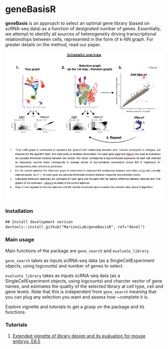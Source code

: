 # geneBasisR
**geneBasis** is an approach to select an optimal gene library (based on scRNA-seq data) as a function of designated number of genes. 
Essentially, we attempt to identify all sources of heterogeneity driving transcriptional relationships between cells, represented in the form of k-NN graph. For greater details on the method, read our paper. 


<p align="center">
  <img src="geneBasis_cartoon.png" width="500">
</p>


### Installation

```
## Install development version
devtools::install_github("MarioniLab/geneBasisR", ref="devel") 
```

### Main usage

Main functions of the package are `gene_search` and `evaluate_library`.

`gene_search` takes as inputs scRNA-seq data (as a SingleCellExperiment objects, using logcounts) and number of genes to select.

`evaluate_library` takes as inputs scRNA-seq data (as a SingleCellExperiment objects, using logcounts) and charcter vector of gene names, and estimates the quality of the selected library at cell type, cell and gene levels. Note that this is independent from `gene_search` meaning that you can plug any selection you want and assess how ~complete it is.

Explore vignette and tutorials to get a grasp on the package and its functions.


### Tutorials

1. [Extended vignette of library design and its evaluation for mouse embryo, E8.5](https://rawcdn.githack.com/MarioniLab/am_geneBasis/main/analysis/make_tutorials_4_package/geneBasis_mouseEmbryo_extended.html)







